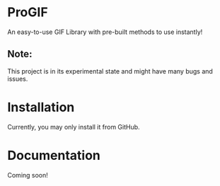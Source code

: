 # ProGIF
An easy-to-use GIF Library with pre-built methods to use instantly!

## Note:
This project is in its experimental state and might have many bugs and issues.

# Installation

Currently, you may only install it from GitHub.

# Documentation
Coming soon!

